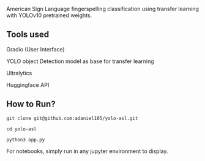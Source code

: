 American Sign Language fingerspelling classification using transfer learning with YOLOv10 pretrained weights.

## Tools used
Gradio (User Interface)

YOLO object Detection model as base for transfer learning

Ultralytics

Huggingface API

## How to Run?
```git clone git@github.com:adaniel105/yolo-asl.git```

```cd yolo-asl```

```python3 app.py```

For notebooks, simply run in any jupyter environment to display.